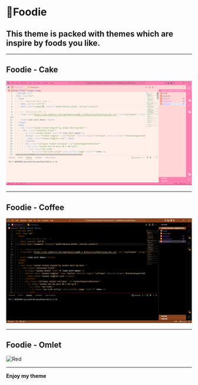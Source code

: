 # __🥪Foodie__
## This theme is packed with themes which are inspire by foods you like.

--- 
## Foodie - Cake
![black](img/cake.png)

---
## Foodie - Coffee
![blue](img/coffee.png)

---
## Foodie - Omlet
![Red](img/omlt.png)



---
**Enjoy my theme**